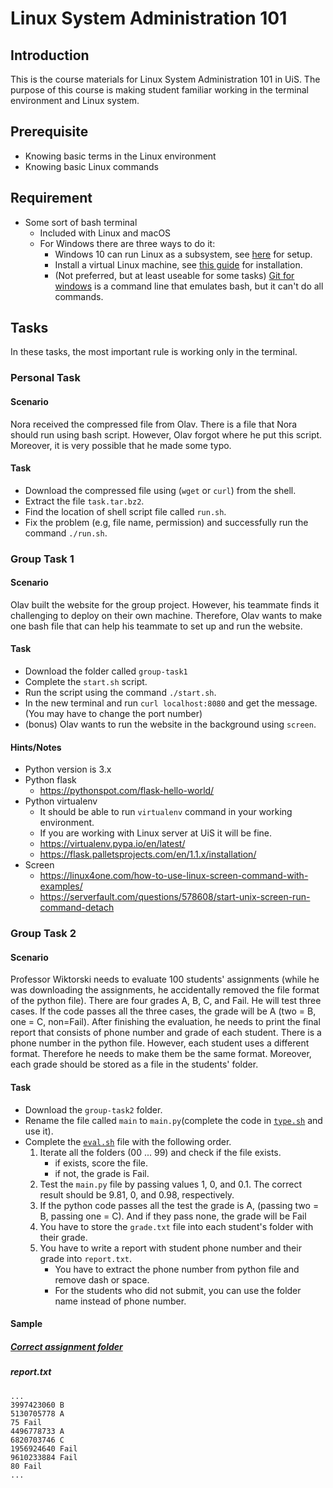 # Linux System Administration 101

## Introduction
This is the course materials for Linux System Administration 101 in UiS. The purpose of this course is making student familiar working in the terminal environment and Linux system.

## Prerequisite
- Knowing basic terms in the Linux environment
- Knowing basic Linux commands

## Requirement
- Some sort of bash terminal
    - Included with Linux and macOS
    - For Windows there are three ways to do it:
      - Windows 10 can run Linux as a subsystem, see [here](https://docs.microsoft.com/en-us/windows/wsl/install-win10) for setup.
      - Install a virtual Linux machine, see [this guide](https://brb.nci.nih.gov/seqtools/installUbuntu.html) for installation.
      - (Not preferred, but at least useable for some tasks) [Git for windows](https://gitforwindows.org/) is a command line that emulates bash, but it can't do all commands.

## Tasks
In these tasks, the most important rule is working only in the terminal.

### Personal Task
#### Scenario
Nora received the compressed file from Olav. There is a file that Nora should run using bash script.
However, Olav forgot where he put this script. Moreover, it is very possible that he made some typo.
#### Task
- Download the compressed file using (`wget` or `curl`) from the shell.
- Extract the file `task.tar.bz2`.
- Find the location of shell script file called `run.sh`.
- Fix the problem (e.g, file name, permission) and successfully run the command `./run.sh`.

### Group Task 1
#### Scenario
Olav built the website for the group project. However, his teammate finds it challenging to deploy on their own machine. Therefore, Olav wants to make one bash file that can help his teammate to set up and run the website.
#### Task
- Download the folder called `group-task1`
- Complete the `start.sh` script.
- Run the script using the command `./start.sh`.
- In the new terminal and run `curl localhost:8080` and get the message. (You may have to change the port number)
- (bonus) Olav wants to run the website in the background using `screen`.

#### Hints/Notes
- Python version is 3.x
- Python flask
  - https://pythonspot.com/flask-hello-world/
- Python virtualenv
  - It should be able to run `virtualenv` command in your working environment.
  - If you are working with Linux server at UiS it will be fine.
  - https://virtualenv.pypa.io/en/latest/
  - https://flask.palletsprojects.com/en/1.1.x/installation/
- Screen
  - https://linux4one.com/how-to-use-linux-screen-command-with-examples/
  - https://serverfault.com/questions/578608/start-unix-screen-run-command-detach

### Group Task 2
#### Scenario
Professor Wiktorski needs to evaluate 100 students' assignments (while he was downloading the assignments, he accidentally removed the file format of the python file). There are four grades A, B, C, and Fail. He will test three cases. If the code passes all the three cases, the grade will be A (two = B, one = C, non=Fail). After finishing the evaluation, he needs to print the final report that consists of phone number and grade of each student. There is a phone number in the python file. However, each student uses a different format. Therefore he needs to make them be the same format. Moreover, each grade should be stored as a file in the students' folder.

#### Task
- Download the `group-task2` folder.
- Rename the file called `main` to `main.py`(complete the code in [`type.sh`](https://github.com/uis-prepcourse-2019/sys-admin-101/tree/master/group-task2/eval.sh) and use it).
- Complete the [`eval.sh`](https://github.com/uis-prepcourse-2019/sys-admin-101/tree/master/group-task2/eval.sh) file with the following order.
  1. Iterate all the folders (00 ... 99) and check if the file exists.
      - if exists, score the file.
      - if not, the grade is Fail.
  1. Test the `main.py` file by passing values 1, 0, and 0.1. The correct result should be 9.81, 0, and 0.98, respectively.
  1. If the python code passes all the test the grade is A, (passing two = B, passing one = C). And if they pass none, the grade will be Fail
  1. You have to store the `grade.txt` file into each student's folder with their grade.
  1. You have to write a report with student phone number and their grade into `report.txt`.
      - You have to extract the phone number from python file and remove dash or space.
      - For the students who did not submit, you can use the folder name instead of phone number.


#### Sample
##### [Correct assignment folder](https://github.com/uis-prepcourse-2019/sys-admin-101/tree/master/group-task2/00)
##### report.txt
```
...
3997423060 B
5130705778 A
75 Fail
4496778733 A
6820703746 C
1956924640 Fail
9610233884 Fail
80 Fail
...
```
